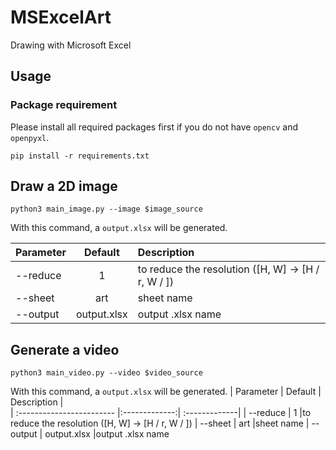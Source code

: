 # MSExcelArt
Drawing with Microsoft Excel

## Usage
### Package requirement
Please install all required packages first if you do not have `opencv` and `openpyxl`.
```
pip install -r requirements.txt
```
## Draw a 2D image
```
python3 main_image.py --image $image_source
```
With this command, a `output.xlsx` will be generated.

| Parameter                 | Default       | Description   |	
| :------------------------ |:-------------:| :-------------|
| --reduce 	       |	1    |to reduce the resolution ([H, W] -> [H / r, W / ])
| --sheet          | art     |sheet name
| --output          | output.xlsx          |output .xlsx name


## Generate a video
```
python3 main_video.py --video $video_source
```
With this command, a `output.xlsx` will be generated.
| Parameter                 | Default       | Description   |	
| :------------------------ |:-------------:| :-------------|
| --reduce 	       |	1    |to reduce the resolution ([H, W] -> [H / r, W / ])
| --sheet          | art     |sheet name
| --output          | output.xlsx          |output .xlsx name